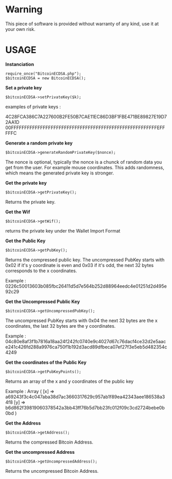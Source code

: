 Warning
===============

This piece of software is provided without warranty of any kind, use it at your own risk.

USAGE
===============

**Instanciation**

    
    require_once("BitcoinECDSA.php");
    $bitcoinECDSA = new BitcoinECDSA();
    

**Set a private key**

    
    $bitcoinECDSA->setPrivateKey($k);
    
examples of private keys :

4C28FCA386C7A227600B2FE50B7CAE11EC86D3BF1FBE471BE89827E19D72AA1D
00FFFFFFFFFFFFFFFFFFFFFFFFFFFFFFFFFFFFFFFFFFFFFFFFFFFFFFFEFFFFFC

**Generate a random private key**
    
    $bitcoinECDSA->generateRandomPrivateKey($nonce);
    
The nonce is optional, typically the nonce is a chunck of random data you get from the user. For example mouse coordinates.
This adds randomness, which means the generated private key is stronger.

**Get the private key**

    
    $bitcoinECDSA->getPrivateKey();
    
Returns the private key.

**Get the Wif**

    
    $bitcoinECDSA->getWif();
    
returns the private key under the Wallet Import Format


**Get the Public Key**

    
    $bitcoinECDSA->getPubKey();
    
Returns the compressed public key.
The uncompressed PubKey starts with 0x02 if it's y coordinate is even and 0x03 if it's odd, the next 32 bytes corresponds to the x coordinates.

Example : 0226c50013603b085fbc26411d5d7e564b252d88964eedc4e01251d2d495e92c29

**Get the Uncompressed Public Key**

    
    $bitcoinECDSA->getUncompressedPubKey();
    
The uncompressed PubKey starts with 0x04 the next 32 bytes are the x coordinates, the last 32 bytes are the y coordinates.

Example : 04c80e8af3f1b7816a18aa24f242fc0740e9c4027d67c76dacf4ce32d2e5aace241c426fd288a9976ca750f1b192d3acd89dfbeca07ef27f3e5eb5d482354c4249

**Get the coordinates of the Public Key**

    
    $bitcoinECDSA->getPubKeyPoints();
    
Returns an array of the x and y coordinates of the public key

Example :
Array ( [x] => a69243f3c4c047aba38d7ac3660317629c957ab1f89ea42343aee186538a34f8 [y] => b6d862f39819060378542a3bb43ff76b5d7bb23fc012f09c3cd2724bebe0b0bd ) 

**Get the Address**

    
    $bitcoinECDSA->getAddress();
    
Returns the compressed Bitcoin Address.

**Get the uncompressed Address**

    
    $bitcoinECDSA->getUncompressedAddress();
    
Returns the uncompressed Bitcoin Address.

